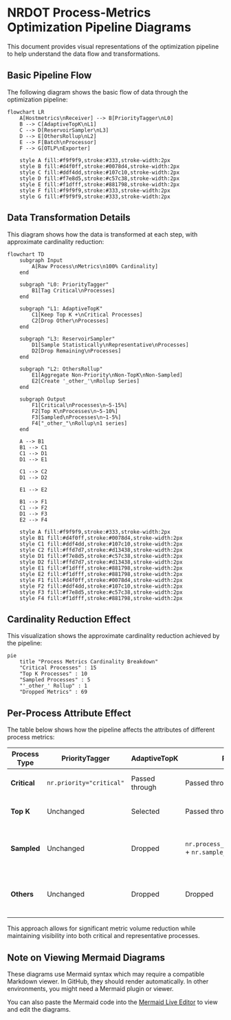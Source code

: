 # NRDOT Process-Metrics Optimization Pipeline Diagrams

This document provides visual representations of the optimization pipeline to help understand the data flow and transformations.

## Basic Pipeline Flow

The following diagram shows the basic flow of data through the optimization pipeline:

```mermaid
flowchart LR
    A[Hostmetrics\nReceiver] --> B[PriorityTagger\nL0]
    B --> C[AdaptiveTopK\nL1]
    C --> D[ReservoirSampler\nL3]
    D --> E[OthersRollup\nL2]
    E --> F[Batch\nProcessor]
    F --> G[OTLP\nExporter]
    
    style A fill:#f9f9f9,stroke:#333,stroke-width:2px
    style B fill:#d4f0ff,stroke:#0078d4,stroke-width:2px
    style C fill:#ddf4dd,stroke:#107c10,stroke-width:2px
    style D fill:#f7e8d5,stroke:#c57c38,stroke-width:2px
    style E fill:#f1dfff,stroke:#881798,stroke-width:2px
    style F fill:#f9f9f9,stroke:#333,stroke-width:2px
    style G fill:#f9f9f9,stroke:#333,stroke-width:2px
```

## Data Transformation Details

This diagram shows how the data is transformed at each step, with approximate cardinality reduction:

```mermaid
flowchart TD
    subgraph Input
        A[Raw Process\nMetrics\n100% Cardinality]
    end
    
    subgraph "L0: PriorityTagger"
        B1[Tag Critical\nProcesses]
    end
    
    subgraph "L1: AdaptiveTopK"
        C1[Keep Top K +\nCritical Processes]
        C2[Drop Other\nProcesses]
    end
    
    subgraph "L3: ReservoirSampler"
        D1[Sample Statistically\nRepresentative\nProcesses]
        D2[Drop Remaining\nProcesses]
    end
    
    subgraph "L2: OthersRollup"
        E1[Aggregate Non-Priority\nNon-TopK\nNon-Sampled]
        E2[Create '_other_'\nRollup Series]
    end
    
    subgraph Output
        F1[Critical\nProcesses\n~5-15%]
        F2[Top K\nProcesses\n~5-10%]
        F3[Sampled\nProcesses\n~1-5%]
        F4["_other_"\nRollup\n1 series]
    end
    
    A --> B1
    B1 --> C1
    C1 --> D1
    D1 --> E1
    
    C1 --> C2
    D1 --> D2
    
    E1 --> E2
    
    B1 --> F1
    C1 --> F2
    D1 --> F3
    E2 --> F4
    
    style A fill:#f9f9f9,stroke:#333,stroke-width:2px
    style B1 fill:#d4f0ff,stroke:#0078d4,stroke-width:2px
    style C1 fill:#ddf4dd,stroke:#107c10,stroke-width:2px
    style C2 fill:#ffd7d7,stroke:#d13438,stroke-width:2px
    style D1 fill:#f7e8d5,stroke:#c57c38,stroke-width:2px
    style D2 fill:#ffd7d7,stroke:#d13438,stroke-width:2px
    style E1 fill:#f1dfff,stroke:#881798,stroke-width:2px
    style E2 fill:#f1dfff,stroke:#881798,stroke-width:2px
    style F1 fill:#d4f0ff,stroke:#0078d4,stroke-width:2px
    style F2 fill:#ddf4dd,stroke:#107c10,stroke-width:2px
    style F3 fill:#f7e8d5,stroke:#c57c38,stroke-width:2px
    style F4 fill:#f1dfff,stroke:#881798,stroke-width:2px
```

## Cardinality Reduction Effect

This visualization shows the approximate cardinality reduction achieved by the pipeline:

```mermaid
pie
    title "Process Metrics Cardinality Breakdown"
    "Critical Processes" : 15
    "Top K Processes" : 10
    "Sampled Processes" : 5
    "'_other_' Rollup" : 1
    "Dropped Metrics" : 69
```

## Per-Process Attribute Effect

The table below shows how the pipeline affects the attributes of different process metrics:

| Process Type | PriorityTagger | AdaptiveTopK | ReservoirSampler | OthersRollup | Final Output |
|-------------|----------------|--------------|------------------|--------------|--------------|
| **Critical** | `nr.priority="critical"` | Passed through | Passed through | Passed through | All original metrics retained |
| **Top K** | Unchanged | Selected | Passed through | Passed through | All original metrics retained |
| **Sampled** | Unchanged | Dropped | `nr.process_sampled_by_reservoir="true"` + `nr.sample_rate="0.xx"` | Passed through | Sampled metrics with sampling metadata |
| **Others** | Unchanged | Dropped | Dropped | Aggregated into `process.pid="-1"` + `process.executable.name="_other_"` | Single aggregated series (sum or avg) |

This approach allows for significant metric volume reduction while maintaining visibility into both critical and representative processes.

## Note on Viewing Mermaid Diagrams

These diagrams use Mermaid syntax which may require a compatible Markdown viewer. In GitHub, they should render automatically. In other environments, you might need a Mermaid plugin or viewer.

You can also paste the Mermaid code into the [Mermaid Live Editor](https://mermaid.live/) to view and edit the diagrams.